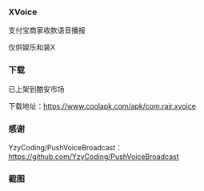 ### XVoice
支付宝商家收款语音播报

仅供娱乐和装X

### 下载
已上架到酷安市场

下载地址：https://www.coolapk.com/apk/com.rair.xvoice

### 感谢
YzyCoding/PushVoiceBroadcast：https://github.com/YzyCoding/PushVoiceBroadcast

### 截图